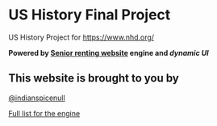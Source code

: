 # US History Final Project
US History Project for https://www.nhd.org/

**Powered by [Senior renting website](https://github.com/bobdinh139/SeniorRenting) engine and _dynamic UI_** 

## This website is brought to you by
[@indianspicenull](https://github.com/indianspicenull)

[Full list for the engine](https://github.com/bobdinh139/SeniorRenting/wiki/Thanksto)
